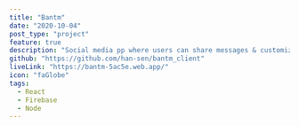 ```yaml
---
title: "Bantm"
date: "2020-10-04"
post_type: "project"
feature: true
description: "Social media pp where users can share messages & customize their page."
github: "https://github.com/han-sen/bantm_client"
liveLink: "https://bantm-5ac5e.web.app/"
icon: "faGlobe"
tags:
  - React
  - Firebase
  - Node
---
```

